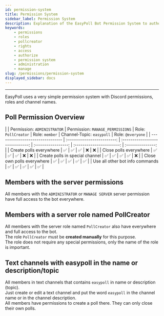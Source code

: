 ```yaml
---
id: permission-system
title: Permission System
sidebar_label: Permission System
description: Explanation of the EasyPoll Bot Permission System to authorize members
keywords:
    - permissions
    - roles
    - pollcreator
    - rights
    - access
    - authorize
    - permission system
    - administration
    - manage
slug: /permissions/permission-system
displayed_sidebar: docs
---
```


---

EasyPoll uses a very simple permission system with Discord permissions, roles and channel names.

## Poll Permission Overview
|                                  | Permission: `ADMINISTRATOR` | Permission: `MANAGE_PERMISSIONS` | Role: `PollCreator` | Role: `member` | Channel-Topic: `easypoll` | Role: `@everyone` |
| -------------------------------- | :-------------------------: | :------------------------------: | :-----------------: | :-----------------------: | :---------------: |
| Create polls everywhere          | &#9989;                     | &#9989;                          | &#9989;             | &#10060;                  | &#10060;          |
| Close polls everywhere           | &#9989;                     | &#9989;                          | &#9989;             | &#10060;                  | &#10060;          |
| Create polls in special channel  | &#9989;                     | &#9989;                          | &#9989;             | &#9989;                   | &#10060;          |
| Close own polls everywhere       | &#9989;                     | &#9989;                          | &#9989;             | &#9989;                   | &#9989;           |
| Use all other bot info commands  | &#9989;                     | &#9989;                          | &#9989;             | &#9989;                   | &#9989;           |

## Members with the server permissions
All members with the `ADMINISTRATOR` or `MANAGE SERVER` server permission have full access to the bot everywhere.

## Members with a server role named **PollCreator**
All members with the server role named `PollCreator` also have everywhere and full access to the bot.  
The role `PollCreator` must be **created manually** for this purpose.  
The role does not require any special permissions, only the name of the role is important.

## Text channels with **easypoll** in the name or description/topic
All members in text channels that contains `easypoll` in name or description (topic).  
Just create or edit a text channel and put the word `easypoll` in the channel name or in the channel description.  
All members have permissions to create a poll there. They can only close their own polls.
